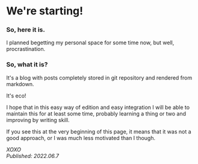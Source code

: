 # We're starting!
### So, here it is. 
I planned begetting my personal space for some time now, but well, procrastination.

### So, what it is?
It's a blog with posts completely stored in git repository and rendered from markdown. 

It's eco! 

I hope that in this easy way of edition and easy integration I will be able to maintain this
for at least some time, probably learning a thing or two and improving by writing skill.

If you see this at the very beginning of this page, it means that it was not a good approach,
or I was much less motivated than I though.

*XOXO \
Published: 2022.06.7*